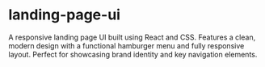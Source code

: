 # landing-page-ui
A responsive landing page UI built using React and CSS. Features a clean, modern design with a functional hamburger menu and fully responsive layout. Perfect for showcasing brand identity and key navigation elements.
